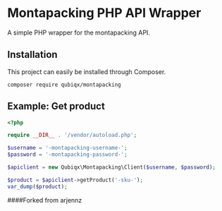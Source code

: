 Montapacking PHP API Wrapper
=========================

A simple PHP wrapper for the montapacking API.

## Installation

This project can easily be installed through Composer.

```
composer require qubiqx/montapacking
```

## Example: Get product

```php
<?php

require __DIR__ . '/vendor/autoload.php';

$username = '-montapacking-username-';
$password = '-montapacking-password-';

$apiclient = new Qubiqx\Montapacking\Client($username, $password);

$product = $apiclient->getProduct('-sku-');
var_dump($product);
```

####Forked from arjennz